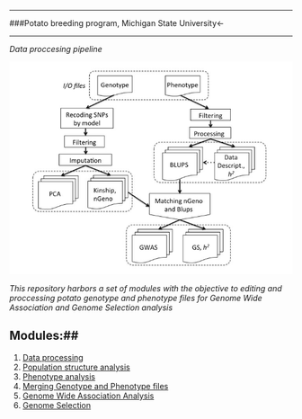 ***
###Potato breeding program, Michigan State University<-
***
*Data proccesing pipeline*

![ScreenShot](https://github.com/fenciso13/GWAS_and_GS/blob/master/pdf/Pipeline.jpg)

*This repository harbors a set of modules with the objective to editing and proccessing potato genotype and phenotype files for Genome Wide Association and Genome Selection analysis*
## Modules:##

1. [Data processing](https://github.com/fenciso13/Potato_MSU/blob/master/modules/1.%20Data_processing.md)
2. [Population structure analysis](https://github.com/fenciso13/GWAS_and_GS/blob/master/modules/2.%20Genotype%20analysis.md)
3. [Phenotype analysis](https://github.com/fenciso13/Potato_MSU/blob/master/modules/3.%20Phenotype_analysis.md)
4. [Merging Genotype and Phenotype files](https://github.com/fenciso13/Potato_MSU/blob/master/modules/4.%20Merging%20Geno%26Pheno%20files.md)
5. [Genome Wide Association Analysis](https://github.com/fenciso13/Potato_MSU/blob/master/modules/5.%20GWAS.md)
6. [Genome Selection](https://github.com/fenciso13/Potato_MSU/blob/master/modules/6.%20GS.md)
